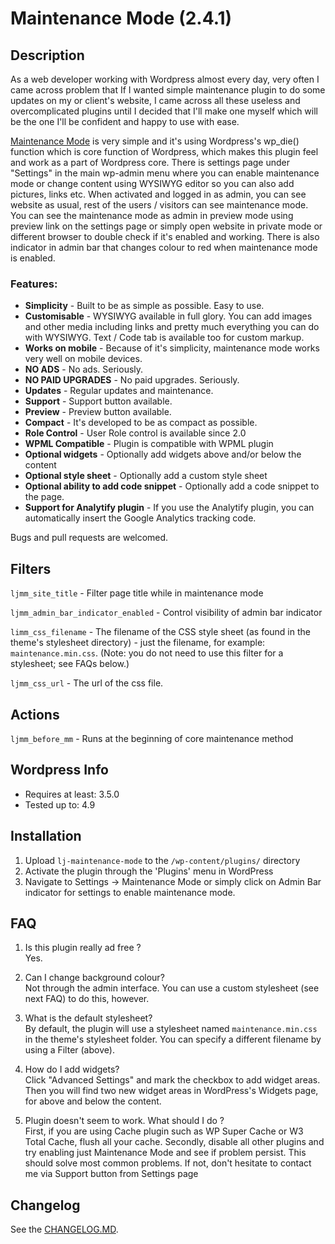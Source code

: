 Maintenance Mode (2.4.1)
======================

## Description

As a web developer working with Wordpress almost every day, very often I came across problem that If I wanted simple maintenance plugin to do some updates on my or client's website, I came across all these useless and overcomplicated plugins until I decided that I'll make one myself which will be the one I'll be confident and happy to use with ease.

[Maintenance Mode](https://plugins.itsluk.as/maintenance-mode/) is very simple and it's using Wordpress's wp_die() function which is core function of Wordpress, which makes this plugin feel and work as a part of Wordpress core. There is settings page under "Settings" in the main wp-admin menu where you can enable maintenance mode or change content using WYSIWYG editor so you can also add pictures, links etc. When activated and logged in as admin, you can see website as usual, rest of the users / visitors can see maintenance mode. You can see the maintenance mode as admin in preview mode using preview link on the settings page or simply open website in private mode or different browser to double check if it's enabled and working. There is also indicator in admin bar that changes colour to red when maintenance mode is enabled.

### Features: ###
* **Simplicity** - Built to be as simple as possible. Easy to use.
* **Customisable** - WYSIWYG available in full glory. You can add images and other media including links and pretty much everything you can do with WYSIWYG. Text / Code tab is available too for custom markup.
* **Works on mobile** - Because of it's simplicity, maintenance mode works very well on mobile devices.
* **NO ADS** - No ads. Seriously.
* **NO PAID UPGRADES** - No paid upgrades. Seriously.
* **Updates** - Regular updates and maintenance.
* **Support** - Support button available.
* **Preview** - Preview button available.
* **Compact** - It's developed to be as compact as possible.
* **Role Control** - User Role control is available since 2.0
* **WPML Compatible** - Plugin is compatible with WPML plugin
* **Optional widgets** - Optionally add widgets above and/or below the content
* **Optional style sheet** - Optionally add a custom style sheet
* **Optional ability to add code snippet** - Optionally add a code snippet to the page.
* **Support for Analytify plugin** - If you use the Analytify plugin, you can automatically insert the Google Analytics tracking code.

Bugs and pull requests are welcomed.

## Filters ##

`ljmm_site_title` - Filter page title while in maintenance mode

`ljmm_admin_bar_indicator_enabled` - Control visibility of admin bar indicator

`limm_css_filename` - The filename of the CSS style sheet (as found in the theme's stylesheet directory) - just the filename, for example: `maintenance.min.css`. (Note: you do not need to use this filter for a stylesheet; see FAQs below.)

`ljmm_css_url` - The url of the css file.


## Actions ##
`ljmm_before_mm` - Runs at the beginning of core maintenance method

## Wordpress Info

* Requires at least: 3.5.0
* Tested up to: 4.9

## Installation

1. Upload `lj-maintenance-mode` to the `/wp-content/plugins/` directory
1. Activate the plugin through the 'Plugins' menu in WordPress
1. Navigate to Settings -> Maintenance Mode  or simply click on Admin Bar indicator for settings to enable maintenance mode.

## FAQ
1. Is this plugin really ad free ?<br>
Yes.

2. Can I change background colour?<br>
Not through the admin interface. You can use a custom stylesheet (see next FAQ) to do this, however.

3. What is the default stylesheet?<br>
By default, the plugin will use a stylesheet named `maintenance.min.css` in the theme's stylesheet folder. You can specify a different filename by using a Filter (above).

4. How do I add widgets?<br>
Click "Advanced Settings" and mark the checkbox to add widget areas. Then you will find two new widget areas in WordPress's Widgets page, for above and below the content.

5. Plugin doesn't seem to work. What should I do ?<br>
First, if you are using Cache plugin such as WP Super Cache or W3 Total Cache, flush all your cache. Secondly, disable all other plugins and try enabling just Maintenance Mode and see if problem persist. This should solve most common problems. If not, don't hesitate to contact me via Support button from Settings page

## Changelog
See the [CHANGELOG.MD](CHANGELOG.MD).
